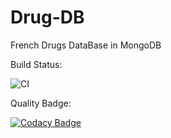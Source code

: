 # Drug-DB
French Drugs DataBase in MongoDB

Build Status:

![CI](https://github.com/Nathan-Moignard/Drug-DB/workflows/CI/badge.svg)

Quality Badge:

[![Codacy Badge](https://app.codacy.com/project/badge/Grade/a3cc5a692ac44f09a8130579643ee541)](https://www.codacy.com/gh/Nathan-Moignard/Drug-DB/dashboard?utm_source=github.com&amp;utm_medium=referral&amp;utm_content=Nathan-Moignard/Drug-DB&amp;utm_campaign=Badge_Grade)
